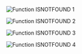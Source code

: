 ![Function ISNOTFOUND 1](../../../images/LTSF_ISNOTFOUND_01.gif)

![Function ISNOTFOUND 2](../../../images/LTSF_Date_FR_FN_01.gif)

![Function ISNOTFOUND 3](../../../images/LTSF_ISNOTFOUND_02.gif)

![Function ISNOTFOUND 4](../../../images/LTSF_ISNOTFOUND_03.gif)